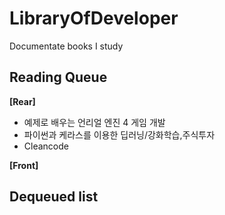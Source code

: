 # LibraryOfDeveloper
Documentate books I study  
## Reading Queue
**[Rear]**  
* 예제로 배우는 언리얼 엔진 4 게임 개발  
* 파이썬과 케라스를 이용한 딥러닝/강화학습,주식투자  
* Cleancode  

**[Front]**  

## Dequeued list

